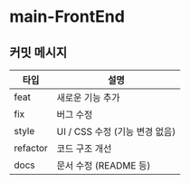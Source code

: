 # main-FrontEnd

## 커밋 메시지
| 타입       | 설명                     |
| -------- | ---------------------- |
| feat     | 새로운 기능 추가              |
| fix      | 버그 수정                  |
| style    | UI / CSS 수정 (기능 변경 없음) |
| refactor | 코드 구조 개선               |
| docs     | 문서 수정 (README 등)       |

